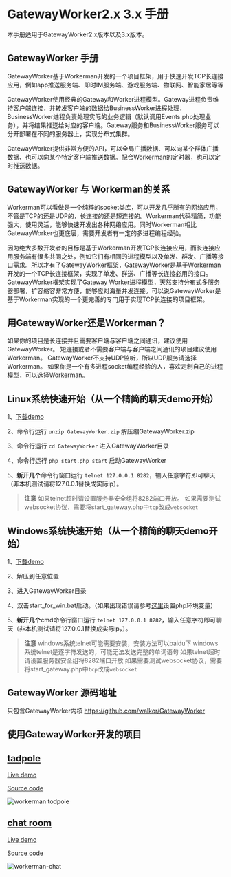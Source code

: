 # GatewayWorker2.x 3.x 手册
本手册适用于GatewayWorker2.x版本以及3.x版本。

## GatewayWorker 手册
GatewayWorker基于Workerman开发的一个项目框架，用于快速开发TCP长连接应用，例如app推送服务端、即时IM服务端、游戏服务端、物联网、智能家居等等

GatewayWorker使用经典的Gateway和Worker进程模型。Gateway进程负责维持客户端连接，并转发客户端的数据给BusinessWorker进程处理，BusinessWorker进程负责处理实际的业务逻辑（默认调用Events.php处理业务），并将结果推送给对应的客户端。Gateway服务和BusinessWorker服务可以分开部署在不同的服务器上，实现分布式集群。

GatewayWorker提供非常方便的API，可以全局广播数据、可以向某个群体广播数据、也可以向某个特定客户端推送数据。配合Workerman的定时器，也可以定时推送数据。

## GatewayWorker 与 Workerman的关系
Workerman可以看做是一个纯粹的socket类库，可以开发几乎所有的网络应用，不管是TCP的还是UDP的，长连接的还是短连接的。Workerman代码精简，功能强大，使用灵活，能够快速开发出各种网络应用。同时Workerman相比GatewayWorker也更底层，需要开发者有一定的多进程编程经验。

因为绝大多数开发者的目标是基于Workerman开发TCP长连接应用，而长连接应用服务端有很多共同之处，例如它们有相同的进程模型以及单发、群发、广播等接口需求。所以才有了GatewayWorker框架，GatewayWorker是基于Workerman开发的一个TCP长连接框架，实现了单发、群送、广播等长连接必用的接口。GatewayWorker框架实现了Gateway Worker进程模型，天然支持分布式多服务器部署，扩容缩容非常方便，能够应对海量并发连接。可以说GatewayWorker是基于Workerman实现的一个更完善的专门用于实现TCP长连接的项目框架。

## 用GatewayWorker还是Workerman？
如果你的项目是长连接并且需要客户端与客户端之间通讯，建议使用GatewayWorker。
短连接或者不需要客户端与客户端之间通讯的项目建议使用Workerman。
GatewayWorker不支持UDP监听，所以UDP服务请选择Workerman。
如果你是一个有多进程socket编程经验的人，喜欢定制自己的进程模型，可以选择Workerman。


## Linux系统快速开始（从一个精简的聊天demo开始）
1、[下载demo](https://www.workerman.net/download/GatewayWorker.zip)

2、命令行运行 ```unzip GatewayWorker.zip``` 解压缩GatewayWorker.zip

3、命令行运行 ```cd GatewayWorker``` 进入GatewayWorker目录

4、命令行运行 ```php start.php start``` 启动GatewayWorker

5、**新开几个**命令行窗口运行 ```telnet 127.0.0.1 8282```，输入任意字符即可聊天（非本机测试请将127.0.0.1替换成实际ip）。

> **注意**
> 如果telnet超时请设置服务器安全组将8282端口开放。
> 如果需要测试websocket协议，需要将start_gateway.php中`tcp`改成`websocket`

## Windows系统快速开始（从一个精简的聊天demo开始）
1、[下载demo](https://www.workerman.net/download/GatewayWorker.zip)

2、解压到任意位置

3、进入GatewayWorker目录

4、双击start_for_win.bat启动。（如果出现错误请参考[这里](https://www.workerman.net/windows)设置php环境变量）

5、**新开几个**cmd命令行窗口运行 ```telnet 127.0.0.1 8282```，输入任意字符即可聊天（非本机测试请将127.0.0.1替换成实际ip，）。

> **注意**
> windows系统telnet可能需要安装，安装方法可以baidu下
> windows系统telnet是逐字符发送的，可能无法发送完整的单词语句
> 如果telnet超时请设置服务器安全组将8282端口开放
> 如果需要测试websocket协议，需要将start_gateway.php中`tcp`改成`websocket`



## GatewayWorker 源码地址
只包含GatewayWorker内核
https://github.com/walkor/GatewayWorker

## 使用GatewayWorker开发的项目

## [tadpole](http://kedou.workerman.net/)
[Live demo](http://kedou.workerman.net/)

[Source code](https://github.com/walkor/workerman)

![workerman todpole](https://www.workerman.net/img/workerman-todpole.png)

## [chat room](http://chat.workerman.net/)
[Live demo](http://chat.workerman.net/)

[Source code](https://github.com/walkor/workerman-chat)

![workerman-chat](https://www.workerman.net/img/workerman-chat.png)






